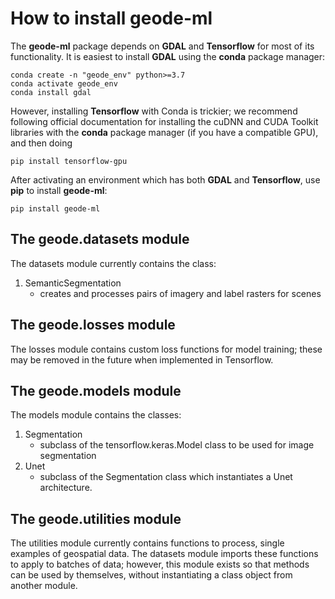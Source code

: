 How to install **geode-ml**
====================

The **geode-ml** package depends on **GDAL** and **Tensorflow** for most of its functionality. It is easiest to install 
**GDAL** using the **conda** package manager:

```
conda create -n "geode_env" python>=3.7
conda activate geode_env
conda install gdal
```

However, installing **Tensorflow** with Conda is trickier; we recommend following official documentation for installing 
the cuDNN and CUDA Toolkit libraries with the **conda** package manager (if you have a compatible GPU), and then doing

```pip install tensorflow-gpu```

After activating an environment which has both **GDAL** and **Tensorflow**, use **pip** to install **geode-ml**:

```
pip install geode-ml
```

The geode.datasets module
-------------------

The datasets module currently contains the class:

1. SemanticSegmentation
	* creates and processes pairs of imagery and label rasters for scenes

The geode.losses module
--------------------

The losses module contains custom loss functions for model training; these may be removed in the future when implemented
in Tensorflow.

The geode.models module
--------------------

The models module contains the classes:

1. Segmentation
	* subclass of the tensorflow.keras.Model class to be used for image segmentation
2. Unet
	* subclass of the Segmentation class which instantiates a Unet architecture.

The geode.utilities module
--------------------

The utilities module currently contains functions to process, single examples of geospatial data. The datasets module
imports these functions to apply to batches of data; however, this module exists so that methods can be used by 
themselves, without instantiating a class object from another module.
